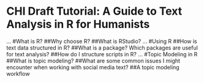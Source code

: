 # CHI Draft Tutorial: A Guide to Text Analysis in R for Humanists
...
#What is R?
##Why choose R?
##What is RStudio?
...
#Using R
##How is text data structured in R?
##What is a package? Which packages are useful for text analysis?
##How do I structure scripts in R?
...
#Topic Modeling in R
##What is topic modeling?
##What are some common issues I might encounter when working with social media text?
##A topic modeling workflow
